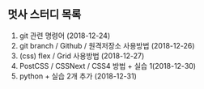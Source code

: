 ## 멋사 스터디  목록

1. git 관련 명령어 (2018-12-24)
2. git branch / Github / 원격저장소 사용방법 (2018-12-26)
3. (css) flex / Grid 사용방법 (2018-12-27)
4. PostCSS / CSSNext / CSS4 방법 + 실습 1(2018-12-30)
5. python + 실습 2개 추가 (2018-12-31)
